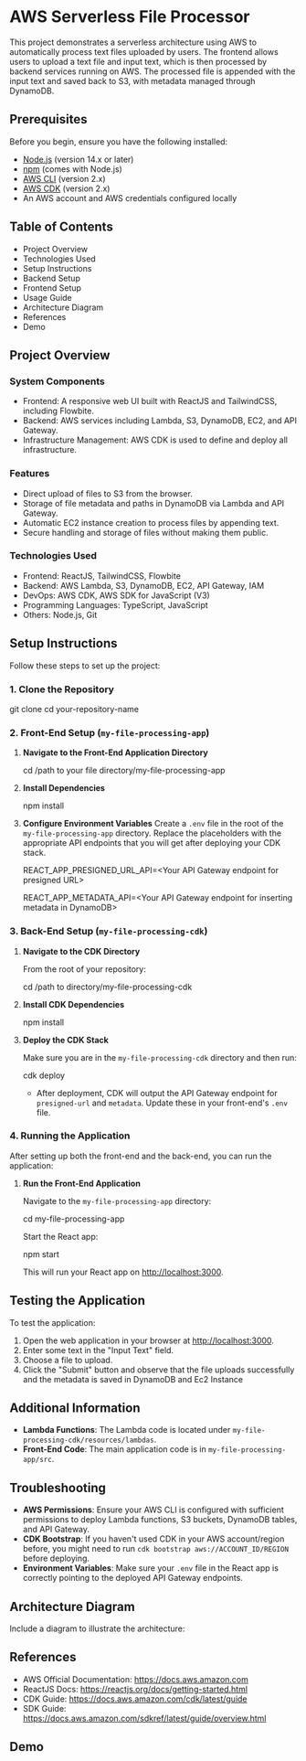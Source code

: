 # AWS Serverless File Processor

This project demonstrates a serverless architecture using AWS to automatically process text files uploaded by users. The frontend allows users to upload a text file and input text, which is then processed by backend services running on AWS. The processed file is appended with the input text and saved back to S3, with metadata managed through DynamoDB.

## Prerequisites

Before you begin, ensure you have the following installed:

- [Node.js](https://nodejs.org/en/) (version 14.x or later)
- [npm](https://npmjs.com/) (comes with Node.js)
- [AWS CLI](https://aws.amazon.com/cli/) (version 2.x)
- [AWS CDK](https://docs.aws.amazon.com/cdk/latest/guide/getting_started.html) (version 2.x)
- An AWS account and AWS credentials configured locally

## Table of Contents
- Project Overview
- Technologies Used
- Setup Instructions
- Backend Setup
- Frontend Setup
- Usage Guide
- Architecture Diagram
- References
- Demo

## Project Overview

### System Components

- Frontend: A responsive web UI built with ReactJS and TailwindCSS, including Flowbite.
- Backend: AWS services including Lambda, S3, DynamoDB, EC2, and API Gateway.
- Infrastructure Management: AWS CDK is used to define and deploy all infrastructure.

### Features
- Direct upload of files to S3 from the browser.
- Storage of file metadata and paths in DynamoDB via Lambda and API Gateway.
- Automatic EC2 instance creation to process files by appending text.
- Secure handling and storage of files without making them public.

### Technologies Used
- Frontend: ReactJS, TailwindCSS, Flowbite
- Backend: AWS Lambda, S3, DynamoDB, EC2, API Gateway, IAM
- DevOps: AWS CDK, AWS SDK for JavaScript (V3)
- Programming Languages: TypeScript, JavaScript
- Others: Node.js, Git

## Setup Instructions

Follow these steps to set up the project:

### 1. Clone the Repository

git clone <your-repository-url>
cd your-repository-name

### 2. Front-End Setup (`my-file-processing-app`)

1. **Navigate to the Front-End Application Directory**

   cd /path to your file directory/my-file-processing-app

2. **Install Dependencies**

   npm install

3. **Configure Environment Variables**
   Create a `.env` file in the root of the `my-file-processing-app` directory. Replace the placeholders with the appropriate API endpoints that you will get after deploying your CDK stack.

   REACT_APP_PRESIGNED_URL_API=\<Your API Gateway endpoint for presigned URL>
   
   REACT_APP_METADATA_API=\<Your API Gateway endpoint for inserting metadata in DynamoDB>

### 3. Back-End Setup (`my-file-processing-cdk`)

1. **Navigate to the CDK Directory**

   From the root of your repository:

   cd /path to directory/my-file-processing-cdk

2. **Install CDK Dependencies**

   npm install

3. **Deploy the CDK Stack**

   Make sure you are in the `my-file-processing-cdk` directory and then run:

   cdk deploy

   - After deployment, CDK will output the API Gateway endpoint for `presigned-url` and `metadata`. Update these in your front-end's `.env` file.

### 4. Running the Application

After setting up both the front-end and the back-end, you can run the application:

1. **Run the Front-End Application**

   Navigate to the `my-file-processing-app` directory:

   cd my-file-processing-app

   Start the React app:

   npm start

   This will run your React app on [http://localhost:3000](http://localhost:3000).

## Testing the Application

To test the application:

1. Open the web application in your browser at [http://localhost:3000](http://localhost:3000).
2. Enter some text in the "Input Text" field.
3. Choose a file to upload.
4. Click the "Submit" button and observe that the file uploads successfully and the metadata is saved in DynamoDB and Ec2 Instance 

## Additional Information

- **Lambda Functions**: The Lambda code is located under `my-file-processing-cdk/resources/lambdas`.
- **Front-End Code**: The main application code is in `my-file-processing-app/src`.

## Troubleshooting

- **AWS Permissions**: Ensure your AWS CLI is configured with sufficient permissions to deploy Lambda functions, S3 buckets, DynamoDB tables, and API Gateway.
- **CDK Bootstrap**: If you haven't used CDK in your AWS account/region before, you might need to run `cdk bootstrap aws://ACCOUNT_ID/REGION` before deploying.
- **Environment Variables**: Make sure your `.env` file in the React app is correctly pointing to the deployed API Gateway endpoints.

## Architecture Diagram
Include a diagram to illustrate the architecture:


## References
- AWS Official Documentation: https://docs.aws.amazon.com
- ReactJS Docs: https://reactjs.org/docs/getting-started.html
- CDK Guide: https://docs.aws.amazon.com/cdk/latest/guide
- SDK Guide: https://docs.aws.amazon.com/sdkref/latest/guide/overview.html
## Demo

